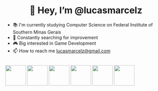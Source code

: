<h1 align="center">👋 Hey, I’m @lucasmarcelz</h1>

- 📚 I'm currently studying Computer Science on Federal Institute of Southern Minas Gerais
- 🌱 Constantly searching for improvement
- 🎮 Big interested in Game Development
- 📫 How to reach me lucasmarcelz@gmail.com


<div style="display: inline_block"><br>
<img src="https://user-images.githubusercontent.com/75823301/137562972-52d4da52-06ca-4dde-9860-eb63f886a5f8.png" align="center" height="64" width="64" >
<img src="https://user-images.githubusercontent.com/75823301/137563244-0cdaebe3-ccf8-463f-bd6f-cef880d63efa.png" align="center" height="64" width="64" >
<img src="https://user-images.githubusercontent.com/75823301/137563269-c0b7dbb7-8e82-4bd1-a188-b524af837d23.png" align="center" height="64" width="64" >
<img src="https://user-images.githubusercontent.com/75823301/137563458-368ddad1-d2a9-4a10-b999-15f00be07732.png" align="center" height="64" width="64" >
<img src="https://user-images.githubusercontent.com/75823301/137563346-3249a983-814d-4c69-9984-97ad920d8a20.png" align="center" height="64" width="64" >
<img src="https://user-images.githubusercontent.com/75823301/137563817-48a2ec63-863b-4a99-8ff9-be2555b1c184.png" align="center" height="64" width="64" >
</div>






<!---
lucasmarcelz/lucasmarcelz is a ✨ special ✨ repository because its `README.md` (this file) appears on your GitHub profile.
You can click the Preview link to take a look at your changes.
--->
